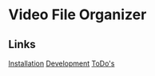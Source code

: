 # Video File Organizer

## Links

[Installation](docs/Installation.md)
[Development](docs/Development.md)
[ToDo's](docs/TODO.md)
